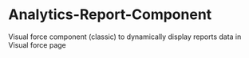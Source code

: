 # Analytics-Report-Component
Visual force component (classic) to dynamically display reports data in Visual force page
